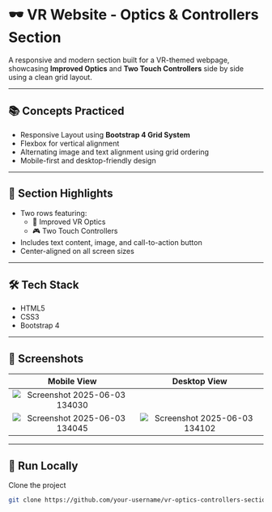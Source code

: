 # 🕶️ VR Website - Optics & Controllers Section

A responsive and modern section built for a VR-themed webpage, showcasing **Improved Optics** and **Two Touch Controllers** side by side using a clean grid layout.

---

## 📚 Concepts Practiced

- Responsive Layout using **Bootstrap 4 Grid System**
- Flexbox for vertical alignment
- Alternating image and text alignment using grid ordering
- Mobile-first and desktop-friendly design

---

## 🧠 Section Highlights

- Two rows featuring:
  - 📸 Improved VR Optics
  - 🎮 Two Touch Controllers
- Includes text content, image, and call-to-action button
- Center-aligned on all screen sizes

---

## 🛠️ Tech Stack

- HTML5  
- CSS3  
- Bootstrap 4  


---

## 📸 Screenshots

| Mobile View | Desktop View |
| :--: | :--: |
| ![Screenshot 2025-06-03 134030](https://github.com/user-attachments/assets/f80252fa-2247-4356-a45f-c9737ff4095e)
![Screenshot 2025-06-03 134045](https://github.com/user-attachments/assets/d39022bf-ac93-4892-a51a-df62a5a51f5b)| ![Screenshot 2025-06-03 134102](https://github.com/user-attachments/assets/4ed08923-8053-4564-bd36-892b8331b589) |

---



## 🚀 Run Locally

Clone the project

```bash
git clone https://github.com/your-username/vr-optics-controllers-section.git
